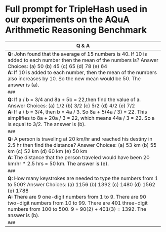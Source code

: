 # Full prompt for **TripleHash** used in our experiments on the AQuA Arithmetic Reasoning Benchmark

| Q & A                                                                                                                         |
| ----------------------------------------------------------------------------------------------------------------------------- |
| **Q:** John found that the average of 15 numbers is 40. If 10 is added to each number then the mean of the numbers is? Answer Choices: (a) 50 (b) 45 (c) 65 (d) 78 (e) 64 <br> **A:** If 10 is added to each number, then the mean of the numbers also increases by 10. So the new mean would be 50. The answer is (a). |
| `###`                                                                                                              |
| **Q:** If a / b = 3/4 and 8a + 5b = 22,then find the value of a. Answer Choices: (a) 1/2 (b) 3/2 (c) 5/2 (d) 4/2 (e) 7/2 <br> **A:** If a / b = 3/4, then b = 4a / 3. So 8a + 5(4a / 3) = 22. This simplifies to 8a + 20a / 3 = 22, which means 44a / 3 = 22. So a is equal to 3/2. The answer is (b). |
| `###`                                                                                                               |
| **Q:** A person is traveling at 20 km/hr and reached his destiny in 2.5 hr then find the distance? Answer Choices: (a) 53 km (b) 55 km (c) 52 km (d) 60 km (e) 50 km <br> **A:** The distance that the person traveled would have been 20 km/hr * 2.5 hrs = 50 km. The answer is (e). |
| `###`                                                                                                              |
| **Q:** How many keystrokes are needed to type the numbers from 1 to 500? Answer Choices: (a) 1156 (b) 1392 (c) 1480 (d) 1562 (e) 1788 <br> **A:** There are 9 one-digit numbers from 1 to 9. There are 90 two-digit numbers from 10 to 99. There are 401 three-digit numbers from 100 to 500. 9 + 90(2) + 401(3) = 1392. The answer is (b).|
| `###` |                                                                                                             